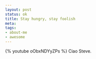 ```yaml
--- 
layout: post
status: ok
title: Stay hungry, stay foolish
meta: 
tags: 
- about-me
- awesome
---
```

{% youtube oObxNDYyZPs %}
Ciao Steve.
